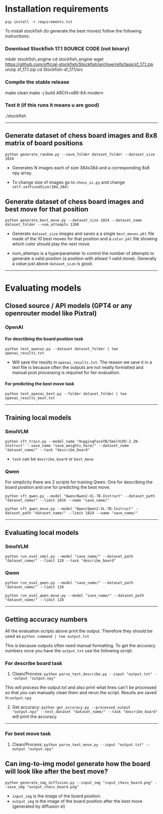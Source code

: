 

# Installation requirements

`pip install -r requirements.txt`

To install stockfish (to generate the best moves) follow the following instructions: 

### Download Stockfish 17.1 SOURCE CODE (not binary)
mkdir stockfish_engine
cd stockfish_engine
wget https://github.com/official-stockfish/Stockfish/archive/refs/tags/sf_17.1.zip
unzip sf_17.1.zip
cd Stockfish-sf_17.1/src

### Compile the stable release
make clean
make -j build ARCH=x86-64-modern

### Test it (if this runs it means u are good)
./stockfish

---

## Generate dataset of chess board images and 8x8 matrix of board positions

`python generate_random.py --save_folder dataset_folder --dataset_size 1024`

- Generates N images each of size 384x384 and a corresponding 8x8 npy array. 

- To change size of images go to `chess_ui.py` and change `self.setFixedSize(384,384)`

## Generate dataset of chess board images and best move for that position

`python generate_best_move.py --dataset_size 1024 --dataset_name dataset_folder --num_attempts 1200`

- Generate `dataset_size` images and saves a a single `best_moves.pkl` file made of the 10 best moves for that position and a `color.pkl` file showing which color should play the next move.

- num_attemps is a hyperparameter to control the number of attempts to generate a valid position (a position with atleast 1 valid move). Generally a value just above `dataset_size` is good.

---

# Evaluating models

## Closed source / API models (GPT4 or any openrouter model like Pixtral)

### OpenAI

#### For desctibing the board position task

`python test_openai.py --dataset dataset_folder | tee openai_results.txt`

- Will save the results in `openai_results.txt`. The reason we save it in a text file is because often the outputs are not neatly formatted and manual post processing is required for fair evaluation.

#### For predicting the best move task

`python test_openai_best.py --folder dataset_folder | tee openai_results_best.txt`

---

## Training local models

### SmolVLM

`python sft_train.py --model_name "HuggingFaceTB/SmolVLM2-2.2B-Instruct" --save_name "save_weights_here/" --dataset_name "dataset_name/" --task "describe_board"`

- `task` can be `describe_board` or `best_move`


### Qwen

For simplicity there are 2 scripts for training Qwen. One for describing the board position and one for predicting the best move.

`python sft_qwen.py --model "Qwen/Qwen2-VL-7B-Instruct" --dataset_path "dataset_name/" --limit 1024 --name "save_name/"`

`python sft_qwen_move.py --model "Qwen/Qwen2-VL-7B-Instruct" --dataset_path "dataset_name/" --limit 1024 --name "save_name/"`

---

## Evaluating local models

### SmolVLM

`python run_eval_smol.py --model "save_name/" --dataset_path "dataset_name/" --limit 128 --task "describe_board"`

### Qwen

`python run_eval_qwen.py --model "save_name/" --dataset_path "dataset_name/" --limit 128`

`python run_eval_qwen_move.py --model "save_name/" --dataset_path "dataset_name/" --limit 128`

--- 

## Getting accuracy numbers

All the evaluation scripts above print the output. Therefore they should be used as `python command | tee output.txt`

This is because outputs often need manual formatting. To get the accuracy numbers once you have the `output.txt` use the following script:

### For describe board task

1) Clean/Process: `python parse_text_describe.py --input "output.txt" --output "output.npy"` 

This will process the output.txt and also print what lines can't be processed so that you can manually clean them and rerun the script. Results are saved in `output.npy`

2) Get accuracy: `python get_accuracy.py --processed_output "output.npy" --test_dataset "dataset_name/" --task "describe_board"` will print the accuracy.

---

### For best move task

1) Clean/Process: `python parse_text_move.py --input "output.txt" --output "output.npy"` 






## Can img-to-img model generate how the board will look like after the best move?

`python generate_img_diffusion.py --input_img "input_chess_board.png" --save_img "output_chess_board.png"`

- `input_img` is the image of the board position.
- `output_img` is the image of the board position after the best move (generated by diffusion xl)



















